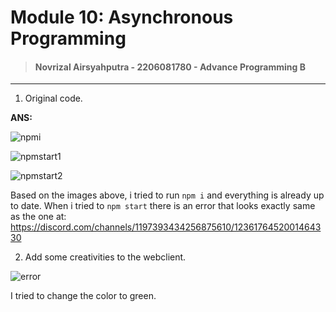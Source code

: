 # Module 10: Asynchronous Programming

> #### Novrizal Airsyahputra - 2206081780 - Advance Programming B

---

1. Original code.

**ANS:**

![npmi](https://cdn.discordapp.com/attachments/1111642397248598067/1236458012210757742/image.png?ex=663814c2&is=6636c342&hm=a3df706ba4ea332c1531f3238b1b07db3f8539d7c073dde9018ff4e055c46463&)

![npmstart1](https://cdn.discordapp.com/attachments/1111642397248598067/1236458159325974739/image.png?ex=663814e5&is=6636c365&hm=d5eddb8cb120d585f609f107411a5960d443a465d651989d5f6fcd73130f6dad&)

![npmstart2](https://cdn.discordapp.com/attachments/1111642397248598067/1236458521994985502/image.png?ex=6638153b&is=6636c3bb&hm=b083b65476b183a486b3bfc3397fe84037841058d6d395d76c1ee13995d308f5&)

Based on the images above, i tried to run `npm i` and everything is already up to date.
When i tried to `npm start` there is an error that looks exactly same as the one at: https://discord.com/channels/1197393434256875610/1236176452001464330

2. Add some creativities to the webclient.

![error](https://cdn.discordapp.com/attachments/1111642397248598067/1236463063478046842/image.png?ex=66381976&is=6636c7f6&hm=5c0d50549fbe84b4bceb4c7b5ed18d77d07b5108062d701b44dc8fddee4bf4bf&)

I tried to change the color to green.